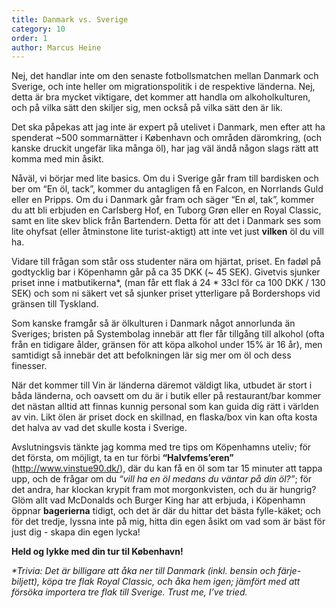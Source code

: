 ```yaml
---
title: Danmark vs. Sverige
category: 10
order: 1
author: Marcus Heine
---
```


Nej, det handlar inte om den senaste fotbollsmatchen mellan Danmark och Sverige, och inte heller om migrationspolitik i de respektive länderna. Nej, detta är bra mycket viktigare, det kommer att handla om alkoholkulturen, och på vilka sätt den skiljer sig, men också på vilka sätt den är lik.

Det ska påpekas att jag inte är expert på utelivet i Danmark, men efter att ha spenderat ~500 sommarnätter i København och områden däromkring, (och kanske druckit ungefär lika många öl), har jag väl ändå någon slags rätt att komma med min åsikt.

Nåväl, vi börjar med lite basics. Om du i Sverige går fram till bardisken och ber om “En öl, tack”, kommer du antagligen få en Falcon, en Norrlands Guld eller en Pripps. Om du i Danmark går fram och säger “En øl, tak”, kommer du att bli erbjuden en Carlsberg Hof, en Tuborg Grøn eller en Royal Classic, samt en lite skev blick från Bartendern. Detta för att det i Danmark ses som lite ohyfsat (eller åtminstone lite turist-aktigt) att inte vet just __vilken__ öl du vill ha.

Vidare till frågan som står oss studenter nära om hjärtat, priset. En fadøl på godtycklig bar i Köpenhamn går på ca 35 DKK (~ 45 SEK). Givetvis sjunker priset inne i matbutikerna*, (man får ett flak á 24 * 33cl för ca 100 DKK / 130 SEK) och som ni säkert vet så sjunker priset ytterligare på Bordershops vid gränsen till Tyskland.

Som kanske framgår så är ölkulturen i Danmark något annorlunda än Sveriges; bristen på Systembolag innebär att fler får tillgång till alkohol (ofta från en tidigare ålder, gränsen för att köpa alkohol under 15% är 16 år), men samtidigt så innebär det att befolkningen lär sig mer om öl och dess finesser.

När det kommer till Vin är länderna däremot väldigt lika, utbudet är stort i båda länderna, och oavsett om du är i butik eller på restaurant/bar kommer det nästan alltid att finnas kunnig personal som kan guida dig rätt i världen av vin. Likt ölen är priset dock en skillnad, en flaska/box vin kan ofta kosta det halva av vad det skulle kosta i Sverige.

Avslutningsvis tänkte jag komma med tre tips om Köpenhamns uteliv; för det första, om möjligt, ta en tur förbi __“Halvfems’eren”__ (<a href="http://www.vinstue90.dk/">http://www.vinstue90.dk/</a>), där du kan få en öl som tar 15 minuter att tappa upp, och de frågar om du *“vill ha en öl medans du väntar på din öl?”*; för det andra, har klockan krypit fram mot morgonkvisten, och du är hungrig? Glöm allt vad McDonalds och Burger King har att erbjuda, i Köpenhamn öppnar __bagerierna__ tidigt, och det är där du hittar det bästa fylle-käket; och för det tredje, lyssna inte på mig, hitta din egen åsikt om vad som är bäst för just dig - skapa din egen lycka!

__Held og lykke med din tur til København!__



_*Trivia: Det är billigare att åka ner till Danmark (inkl. bensin och färje-biljett), köpa tre flak Royal Classic, och åka hem igen; jämfört med att försöka importera tre flak till Sverige. Trust me, I’ve tried._
